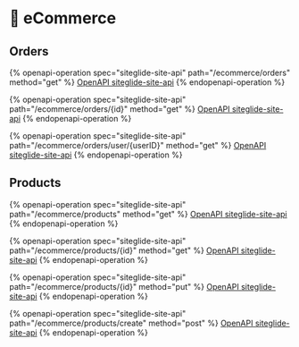# 🔗 eCommerce

## Orders

{% openapi-operation spec="siteglide-site-api" path="/ecommerce/orders" method="get" %}
[OpenAPI siteglide-site-api](https://api.siteglide.co.uk/docs-spec.json)
{% endopenapi-operation %}

{% openapi-operation spec="siteglide-site-api" path="/ecommerce/orders/{id}" method="get" %}
[OpenAPI siteglide-site-api](https://api.siteglide.co.uk/docs-spec.json)
{% endopenapi-operation %}

{% openapi-operation spec="siteglide-site-api" path="/ecommerce/orders/user/{userID}" method="get" %}
[OpenAPI siteglide-site-api](https://api.siteglide.co.uk/docs-spec.json)
{% endopenapi-operation %}

## Products

{% openapi-operation spec="siteglide-site-api" path="/ecommerce/products" method="get" %}
[OpenAPI siteglide-site-api](https://api.siteglide.co.uk/docs-spec.json)
{% endopenapi-operation %}

{% openapi-operation spec="siteglide-site-api" path="/ecommerce/products/{id}" method="get" %}
[OpenAPI siteglide-site-api](https://api.siteglide.co.uk/docs-spec.json)
{% endopenapi-operation %}

{% openapi-operation spec="siteglide-site-api" path="/ecommerce/products/{id}" method="put" %}
[OpenAPI siteglide-site-api](https://api.siteglide.co.uk/docs-spec.json)
{% endopenapi-operation %}

{% openapi-operation spec="siteglide-site-api" path="/ecommerce/products/create" method="post" %}
[OpenAPI siteglide-site-api](https://api.siteglide.co.uk/docs-spec.json)
{% endopenapi-operation %}
